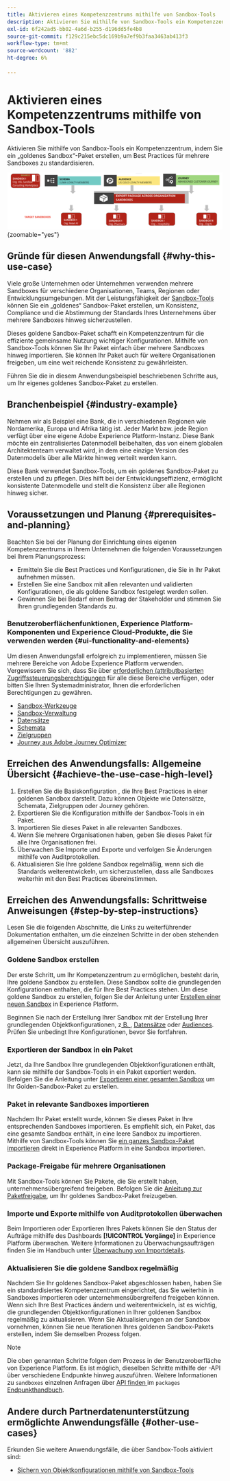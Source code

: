 ```yaml
---
title: Aktivieren eines Kompetenzzentrums mithilfe von Sandbox-Tools
description: Aktivieren Sie mithilfe von Sandbox-Tools ein Kompetenzzentrum, indem Sie ein „goldenes Sandbox“-Paket erstellen, um Best Practices für mehrere Sandboxes zu standardisieren.
exl-id: 6f242ad5-bb02-4a6d-b255-d196dd5fe4b8
source-git-commit: f129c215ebc5dc169b9a7ef9b3faa3463ab413f3
workflow-type: tm+mt
source-wordcount: '882'
ht-degree: 6%

---
```


# Aktivieren eines Kompetenzzentrums mithilfe von Sandbox-Tools

Aktivieren Sie mithilfe von Sandbox-Tools ein Kompetenzzentrum, indem Sie ein „goldenes Sandbox“-Paket erstellen, um Best Practices für mehrere Sandboxes zu standardisieren.

![Übersicht über den Export von Paketen über verschiedene Organisationen hinweg](../images/use-cases/packages-across-orgs.png){zoomable="yes"}

## Gründe für diesen Anwendungsfall {#why-this-use-case}

Viele große Unternehmen oder Unternehmen verwenden mehrere Sandboxes für verschiedene Organisationen, Teams, Regionen oder Entwicklungsumgebungen. Mit der Leistungsfähigkeit der [Sandbox-Tools](../ui/sandbox-tooling.md) können Sie ein „goldenes“ Sandbox-Paket erstellen, um Konsistenz, Compliance und die Abstimmung der Standards Ihres Unternehmens über mehrere Sandboxes hinweg sicherzustellen.

Dieses goldene Sandbox-Paket schafft ein Kompetenzzentrum für die effiziente gemeinsame Nutzung wichtiger Konfigurationen. Mithilfe von Sandbox-Tools können Sie Ihr Paket einfach über mehrere Sandboxes hinweg importieren. Sie können Ihr Paket auch für weitere Organisationen freigeben, um eine weit reichende Konsistenz zu gewährleisten.

Führen Sie die in diesem Anwendungsbeispiel beschriebenen Schritte aus, um Ihr eigenes goldenes Sandbox-Paket zu erstellen.

## Branchenbeispiel {#industry-example}

Nehmen wir als Beispiel eine Bank, die in verschiedenen Regionen wie Nordamerika, Europa und Afrika tätig ist. Jeder Markt bzw. jede Region verfügt über eine eigene Adobe Experience Platform-Instanz. Diese Bank möchte ein zentralisiertes Datenmodell beibehalten, das von einem globalen Architektenteam verwaltet wird, in dem eine einzige Version des Datenmodells über alle Märkte hinweg verteilt werden kann.

Diese Bank verwendet Sandbox-Tools, um ein goldenes Sandbox-Paket zu erstellen und zu pflegen. Dies hilft bei der Entwicklungseffizienz, ermöglicht konsistente Datenmodelle und stellt die Konsistenz über alle Regionen hinweg sicher.

## Voraussetzungen und Planung {#prerequisites-and-planning}

Beachten Sie bei der Planung der Einrichtung eines eigenen Kompetenzzentrums in Ihrem Unternehmen die folgenden Voraussetzungen bei Ihrem Planungsprozess:

- Ermitteln Sie die Best Practices und Konfigurationen, die Sie in Ihr Paket aufnehmen müssen.
- Erstellen Sie eine Sandbox mit allen relevanten und validierten Konfigurationen, die als goldene Sandbox festgelegt werden sollen.
- Gewinnen Sie bei Bedarf einen Beitrag der Stakeholder und stimmen Sie Ihren grundlegenden Standards zu.

### Benutzeroberflächenfunktionen, Experience Platform-Komponenten und Experience Cloud-Produkte, die Sie verwenden werden {#ui-functionality-and-elements}

Um diesen Anwendungsfall erfolgreich zu implementieren, müssen Sie mehrere Bereiche von Adobe Experience Platform verwenden. Vergewissern Sie sich, dass Sie über [ erforderlichen (attributbasierten Zugriffssteuerungsberechtigungen](../../access-control/abac/overview.md) für alle diese Bereiche verfügen, oder bitten Sie Ihren Systemadministrator, Ihnen die erforderlichen Berechtigungen zu gewähren.

- [Sandbox-Werkzeuge](../ui/sandbox-tooling.md)
- [Sandbox-Verwaltung](../ui/user-guide.md)
- [Datensätze](../../catalog/datasets/overview.md)
- [Schemata](../../xdm//home.md)
- [Zielgruppen](../../segmentation/home.md)
- [Journey aus Adobe Journey Optimizer](https://experienceleague.adobe.com/en/docs/journey-optimizer/using/orchestrate-journeys/journey)

## Erreichen des Anwendungsfalls: Allgemeine Übersicht {#achieve-the-use-case-high-level}

1. Erstellen Sie die Basiskonfiguration , die Ihre Best Practices in einer goldenen Sandbox darstellt. Dazu können Objekte wie Datensätze, Schemata, Zielgruppen oder Journey gehören.
2. Exportieren Sie die Konfiguration mithilfe der Sandbox-Tools in ein Paket.
3. Importieren Sie dieses Paket in alle relevanten Sandboxes.
4. Wenn Sie mehrere Organisationen haben, geben Sie dieses Paket für alle Ihre Organisationen frei.
5. Überwachen Sie Importe und Exporte und verfolgen Sie Änderungen mithilfe von Auditprotokollen.
6. Aktualisieren Sie Ihre goldene Sandbox regelmäßig, wenn sich die Standards weiterentwickeln, um sicherzustellen, dass alle Sandboxes weiterhin mit den Best Practices übereinstimmen.

## Erreichen des Anwendungsfalls: Schrittweise Anweisungen {#step-by-step-instructions}

Lesen Sie die folgenden Abschnitte, die Links zu weiterführender Dokumentation enthalten, um die einzelnen Schritte in der oben stehenden allgemeinen Übersicht auszuführen.

### Goldene Sandbox erstellen

Der erste Schritt, um Ihr Kompetenzzentrum zu ermöglichen, besteht darin, Ihre goldene Sandbox zu erstellen. Diese Sandbox sollte die grundlegenden Konfigurationen enthalten, die für Ihre Best Practices stehen. Um diese goldene Sandbox zu erstellen, folgen Sie der Anleitung unter [Erstellen einer neuen Sandbox](../ui/user-guide.md#create-a-new-sandbox) in Experience Platform.

Beginnen Sie nach der Erstellung Ihrer Sandbox mit der Erstellung Ihrer grundlegenden Objektkonfigurationen, z[ B. ](../../xdm/ui/resources/schemas.md#create-a-new-schema), [Datensätze](../../catalog/datasets/user-guide.md#create-a-dataset) oder [Audiences](../../segmentation/ui/segment-builder.md). Prüfen Sie unbedingt Ihre Konfigurationen, bevor Sie fortfahren.

### Exportieren der Sandbox in ein Paket

Jetzt, da Ihre Sandbox Ihre grundlegenden Objektkonfigurationen enthält, kann sie mithilfe der Sandbox-Tools in ein Paket exportiert werden. Befolgen Sie die Anleitung unter [Exportieren einer gesamten Sandbox](../ui/sandbox-tooling.md#export-an-entire-sandbox) um Ihr Golden-Sandbox-Paket zu erstellen.

### Paket in relevante Sandboxes importieren

Nachdem Ihr Paket erstellt wurde, können Sie dieses Paket in Ihre entsprechenden Sandboxes importieren. Es empfiehlt sich, ein Paket, das eine gesamte Sandbox enthält, in eine leere Sandbox zu importieren. Mithilfe von Sandbox-Tools können Sie [ein ganzes Sandbox-Paket importieren](../../sandboxes/ui/sandbox-tooling.md#import-the-entire-sandbox-package) direkt in Experience Platform in eine Sandbox importieren.

### Package-Freigabe für mehrere Organisationen

Mit Sandbox-Tools können Sie Pakete, die Sie erstellt haben, unternehmensübergreifend freigeben. Befolgen Sie die [Anleitung zur Paketfreigabe](../../sandboxes/ui/sharing-packages-across-orgs.md), um Ihr goldenes Sandbox-Paket freizugeben.

### Importe und Exporte mithilfe von Auditprotokollen überwachen

Beim Importieren oder Exportieren Ihres Pakets können Sie den Status der Aufträge mithilfe des Dashboards **[!UICONTROL Vorgänge]** in Experience Platform überwachen. Weitere Informationen zu Überwachungsaufträgen finden Sie im Handbuch unter [Überwachung von Importdetails](../../sandboxes/ui/sandbox-tooling.md#monitor-import-details).

### Aktualisieren Sie die goldene Sandbox regelmäßig

Nachdem Sie Ihr goldenes Sandbox-Paket abgeschlossen haben, haben Sie ein standardisiertes Kompetenzzentrum eingerichtet, das Sie weiterhin in Sandboxes importieren oder unternehmensübergreifend freigeben können. Wenn sich Ihre Best Practices ändern und weiterentwickeln, ist es wichtig, die grundlegenden Objektkonfigurationen in Ihrer goldenen Sandbox regelmäßig zu aktualisieren. Wenn Sie Aktualisierungen an der Sandbox vornehmen, können Sie neue Iterationen Ihres goldenen Sandbox-Pakets erstellen, indem Sie demselben Prozess folgen.

>[!NOTE]
>
> Die oben genannten Schritte folgen dem Prozess in der Benutzeroberfläche von Experience Platform. Es ist möglich, dieselben Schritte mithilfe der -API über verschiedene Endpunkte hinweg auszuführen. Weitere Informationen zu `sandboxes` einzelnen Anfragen über [ API finden ](https://experienceleague.adobe.com/en/docs/experience-platform/sandbox/api/sandboxes#create) im `packages` [Endpunkthandbuch](https://experienceleague.adobe.com/en/docs/experience-platform/sandbox/sandbox-tooling-api/packages).

## Andere durch Partnerdatenunterstützung ermöglichte Anwendungsfälle {#other-use-cases}

Erkunden Sie weitere Anwendungsfälle, die über Sandbox-Tools aktiviert sind:

- [Sichern von Objektkonfigurationen mithilfe von Sandbox-Tools](./backup-object-configuration.md)
